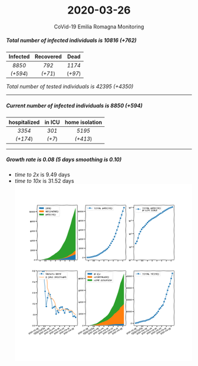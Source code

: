<div align='center'>

# 2020-03-26
CoVid-19 Emilia Romagna Monitoring
</div>

##### Total number of infected individuals is 10816 (+762)
Infected | Recovered | Dead
:---: | :---: | :---:
*8850* | *792* | *1174*
*(+594*) | *(+71*) | (*+97*)

*Total number of tested individuals is 42395 (+4350)*
***
##### Current number of infected individuals is 8850 (+594)
hospitalized | in ICU | home isolation
:---: | :---: | :---:
*3354* |*301* |*5195*
*(+174*) |*(+7*) |*(+413*)
***
##### Growth rate is 0.08 (5 days smoothing is 0.10)
- *time to 2x* is 9.49 days
- *time to 10x* is 31.52 days
![stats][stats]

[stats]: stats_EmiliaRomagna.png
